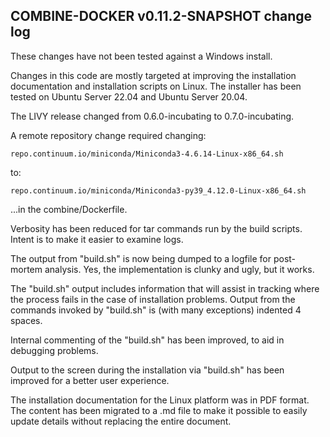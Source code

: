 ## COMBINE-DOCKER v0.11.2-SNAPSHOT change log

These changes have not been tested against a Windows install.

Changes in this code are mostly targeted at improving the
installation documentation and installation scripts on Linux.
The installer has been tested on Ubuntu Server 22.04 and
Ubuntu Server 20.04.

The LIVY release changed from 0.6.0-incubating to 0.7.0-incubating.

A remote repository change required changing:

    repo.continuum.io/miniconda/Miniconda3-4.6.14-Linux-x86_64.sh

to:

    repo.continuum.io/miniconda/Miniconda3-py39_4.12.0-Linux-x86_64.sh

...in the combine/Dockerfile.

Verbosity has been reduced for tar commands run by the build
scripts.  Intent is to make it easier to examine logs.

The output from "build.sh" is now being dumped to a logfile for 
post-mortem analysis.  Yes, the implementation is clunky and ugly,
but it works.

The "build.sh" output includes information that will assist in 
tracking where the process fails in the case of installation
problems.  Output from the commands invoked by "build.sh" is 
(with many exceptions) indented 4 spaces.

Internal commenting of the "build.sh" has been improved, to aid
in debugging problems.

Output to the screen during the installation via "build.sh" has
been improved for a better user experience.

The installation documentation for the Linux platform was in PDF
format.  The content has been migrated to a .md file to make it
possible to easily update details without replacing the entire
document.
